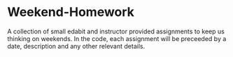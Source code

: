 # Weekend-Homework
A collection of small edabit and instructor provided assignments to keep us thinking on weekends.  In the code, each assignment will be preceeded by a date, description and any other relevant details.
